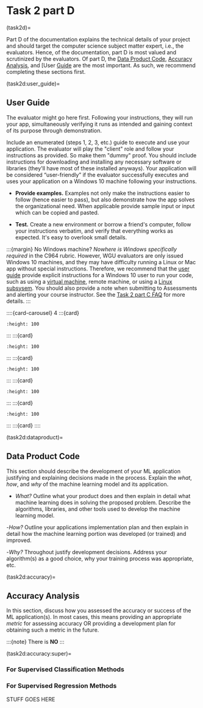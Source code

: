 # Task 2 part D 

(task2d)=

Part D of the documentation explains the technical details of your project and should target the computer science subject matter expert, i.e., the evaluators. Hence, of the documentation, part D is most valued and scrutinized by the evaluators. Of part D, the [Data Product Code](task2d:dataproduct), [Accuracy Analysis](task2d:accuracy), and [User [Guide](task2d:userguide) are the most important. As such, we recommend completing these sections first.

(task2d:user_guide)=
## User Guide

The evaluator might go here first. Following your instructions, they will run your app, simultaneously verifying it runs as intended and gaining context of its purpose through demonstration. 

Include an enumerated (steps 1, 2, 3, etc.) guide to execute and use your application. The evaluator will play the "client" role and follow your instructions as provided. So make them "dummy" proof. You should include instructions for downloading and installing any necessary software or libraries (they'll have most of these installed anyways). Your application will be considered “user-friendly” if the evaluator successfully executes and uses your application on a Windows 10 machine following your instructions.

- **Provide examples.** Examples not only make the instructions easier to follow (hence easier to pass), but also demonstrate how the app solves the organizational need. When applicable provide sample input or input which can be copied and pasted. 

- **Test.** Create a new environment or borrow a friend's computer, follow your instructions verbatim, and verify that everything works as expected. It's easy to overlook small details.

<!-- FIX THIS FAQ link: [Task 2 part C FAQ](task2c:FAQ) -->

:::{margin} No Windows machine?
*Nowhere is Windows specifically required* in the C964 rubric. However, WGU evaluators are only issued Windows 10 machines, and they may have difficulty running a Linux or Mac app without special instructions. Therefore, we recommend that the [user guide](task2_doc:userguide) provide explicit instructions for a Windows 10 user to run your code, such as using a [virtual machine](https://ubuntu.com/tutorials/how-to-run-ubuntu-desktop-on-a-virtual-machine-using-virtualbox#1-overview), remote machine, or using a [Linux subsysem](https://ubuntu.com/tutorials/install-ubuntu-on-wsl2-on-windows-10#1-overview). You should also provide a note when submitting to Assessments and alerting your course instructor. See the [Task 2 part C FAQ](task2c:faq:linux) for more details.
:::

::::{card-carousel} 4
:::{card}

```{image} ./url_images/user_guide/user_guide1.png
:height: 100
```

:::
:::{card}

```{image} ./url_images/user_guide/user_guide2.png
:height: 100
```

:::
:::{card}

```{image} ./url_images/user_guide/user_guide3.png
:height: 100
```

:::
:::{card}

```{image} ./url_images/user_guide/user_guide4.png
:height: 100
```

:::
:::{card}

```{image} ./url_images/user_guide/user_guide5.png
:height: 100
```

:::
:::{card}
::::

(task2d:dataproduct)=

## Data Product Code

This section should describe the development of your ML application justifying and explaining decisions made in the process. Explain the *what*, *how*, and *why* of the machine learning model and its application.

- *What?* Outline what your product does and then explain in detail what machine learning does in solving the proposed problem. Describe the algorithms, libraries, and other tools used to develop the machine learning model.

-*How?* Outline your applications implementation plan and then explain in detail how the machine learning portion was developed (or trained) and improved. 

-*Why?* Throughout justify development decisions. Address your algorithm(s) as a  good choice, why your training process was appropriate, etc.  

(task2d:accuracy)=

## Accuracy Analysis

In this section, discuss how you assessed the accuracy or success of the ML application(s). In most cases, this means providing an appropriate *metric* for assessing accuracy OR providing a development plan for obtaining such a metric in the future.

:::{note}
There is **NO**
:::

(task2d:accuracy:super)=

### For Supervised Classification Methods

### For Supervised Regression Methods

STUFF GOES HERE